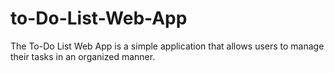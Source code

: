 # to-Do-List-Web-App
   The To-Do List Web App is a simple application that allows users to manage their tasks in an organized manner.